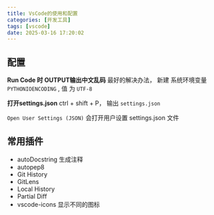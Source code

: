 ```yaml
---
title: VsCode的使用和配置
categories: [开发工具]
tags: [vscode]
date: 2025-03-16 17:20:02
---
```


## 配置

**Run Code 时 OUTPUT输出中文乱码**
最好的解决办法， 新建 系统环境变量 `PYTHONIOENCODING` , 值 为 `UTF-8`

**打开settings.json**
ctrl + shift + P， 输出 `settings.json` 

`Open User Settings (JSON)` 会打开用户设置 settings.json 文件



## 常用插件

* autoDocstring 生成注释
* autopep8
* Git History
* GitLens
* Local History
* Partial Diff
* vscode-icons 显示不同的图标


